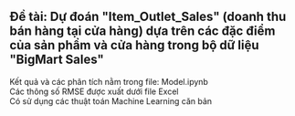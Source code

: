 ## Đề tài: Dự đoán "Item_Outlet_Sales" (doanh thu bán hàng tại cửa hàng) dựa trên các đặc điểm của sản phẩm và cửa hàng trong bộ dữ liệu "BigMart Sales"

Kết quả và các phân tích nằm trong file: Model.ipynb  
Các thông số RMSE được xuất dưới file Excel  
Có sử dụng các thuật toán Machine Learning căn bản
